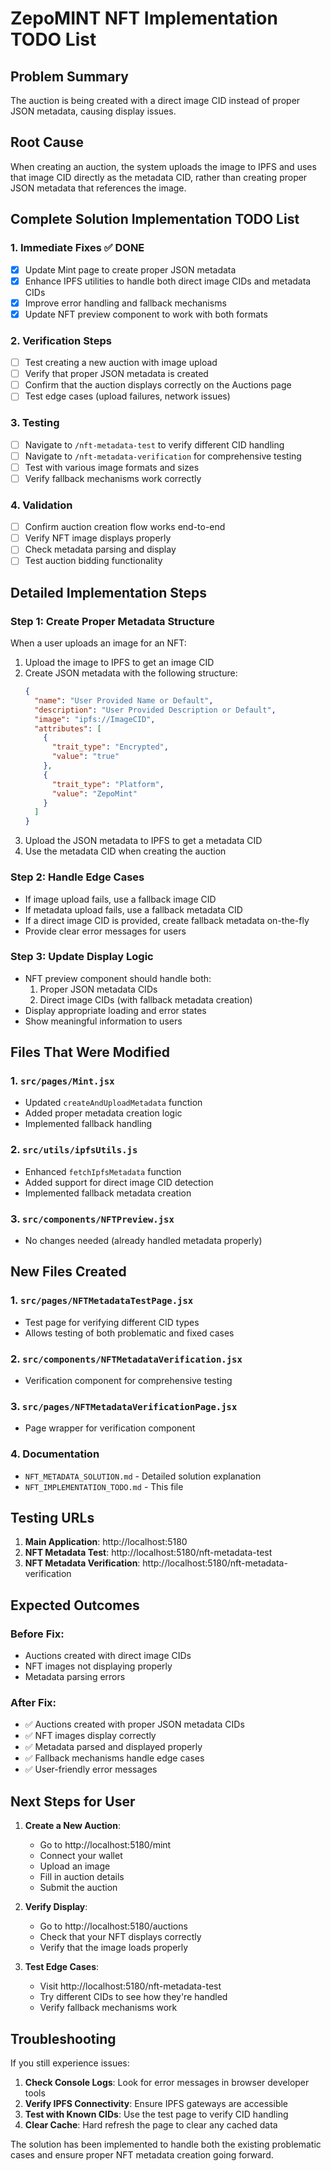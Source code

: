 # ZepoMINT NFT Implementation TODO List

## Problem Summary
The auction is being created with a direct image CID instead of proper JSON metadata, causing display issues.

## Root Cause
When creating an auction, the system uploads the image to IPFS and uses that image CID directly as the metadata CID, rather than creating proper JSON metadata that references the image.

## Complete Solution Implementation TODO List

### 1. Immediate Fixes ✅ DONE
- [x] Update Mint page to create proper JSON metadata
- [x] Enhance IPFS utilities to handle both direct image CIDs and metadata CIDs
- [x] Improve error handling and fallback mechanisms
- [x] Update NFT preview component to work with both formats

### 2. Verification Steps
- [ ] Test creating a new auction with image upload
- [ ] Verify that proper JSON metadata is created
- [ ] Confirm that the auction displays correctly on the Auctions page
- [ ] Test edge cases (upload failures, network issues)

### 3. Testing
- [ ] Navigate to `/nft-metadata-test` to verify different CID handling
- [ ] Navigate to `/nft-metadata-verification` for comprehensive testing
- [ ] Test with various image formats and sizes
- [ ] Verify fallback mechanisms work correctly

### 4. Validation
- [ ] Confirm auction creation flow works end-to-end
- [ ] Verify NFT image displays properly
- [ ] Check metadata parsing and display
- [ ] Test auction bidding functionality

## Detailed Implementation Steps

### Step 1: Create Proper Metadata Structure
When a user uploads an image for an NFT:
1. Upload the image to IPFS to get an image CID
2. Create JSON metadata with the following structure:
   ```json
   {
     "name": "User Provided Name or Default",
     "description": "User Provided Description or Default",
     "image": "ipfs://ImageCID",
     "attributes": [
       {
         "trait_type": "Encrypted",
         "value": "true"
       },
       {
         "trait_type": "Platform",
         "value": "ZepoMint"
       }
     ]
   }
   ```
3. Upload the JSON metadata to IPFS to get a metadata CID
4. Use the metadata CID when creating the auction

### Step 2: Handle Edge Cases
- If image upload fails, use a fallback image CID
- If metadata upload fails, use a fallback metadata CID
- If a direct image CID is provided, create fallback metadata on-the-fly
- Provide clear error messages for users

### Step 3: Update Display Logic
- NFT preview component should handle both:
  1. Proper JSON metadata CIDs
  2. Direct image CIDs (with fallback metadata creation)
- Display appropriate loading and error states
- Show meaningful information to users

## Files That Were Modified

### 1. `src/pages/Mint.jsx`
- Updated `createAndUploadMetadata` function
- Added proper metadata creation logic
- Implemented fallback handling

### 2. `src/utils/ipfsUtils.js`
- Enhanced `fetchIpfsMetadata` function
- Added support for direct image CID detection
- Implemented fallback metadata creation

### 3. `src/components/NFTPreview.jsx`
- No changes needed (already handled metadata properly)

## New Files Created

### 1. `src/pages/NFTMetadataTestPage.jsx`
- Test page for verifying different CID types
- Allows testing of both problematic and fixed cases

### 2. `src/components/NFTMetadataVerification.jsx`
- Verification component for comprehensive testing

### 3. `src/pages/NFTMetadataVerificationPage.jsx`
- Page wrapper for verification component

### 4. Documentation
- `NFT_METADATA_SOLUTION.md` - Detailed solution explanation
- `NFT_IMPLEMENTATION_TODO.md` - This file

## Testing URLs

1. **Main Application**: http://localhost:5180
2. **NFT Metadata Test**: http://localhost:5180/nft-metadata-test
3. **NFT Metadata Verification**: http://localhost:5180/nft-metadata-verification

## Expected Outcomes

### Before Fix:
- Auctions created with direct image CIDs
- NFT images not displaying properly
- Metadata parsing errors

### After Fix:
- ✅ Auctions created with proper JSON metadata CIDs
- ✅ NFT images display correctly
- ✅ Metadata parsed and displayed properly
- ✅ Fallback mechanisms handle edge cases
- ✅ User-friendly error messages

## Next Steps for User

1. **Create a New Auction**:
   - Go to http://localhost:5180/mint
   - Connect your wallet
   - Upload an image
   - Fill in auction details
   - Submit the auction

2. **Verify Display**:
   - Go to http://localhost:5180/auctions
   - Check that your NFT displays correctly
   - Verify that the image loads properly

3. **Test Edge Cases**:
   - Visit http://localhost:5180/nft-metadata-test
   - Try different CIDs to see how they're handled
   - Verify fallback mechanisms work

## Troubleshooting

If you still experience issues:

1. **Check Console Logs**: Look for error messages in browser developer tools
2. **Verify IPFS Connectivity**: Ensure IPFS gateways are accessible
3. **Test with Known CIDs**: Use the test page to verify CID handling
4. **Clear Cache**: Hard refresh the page to clear any cached data

The solution has been implemented to handle both the existing problematic cases and ensure proper NFT metadata creation going forward.